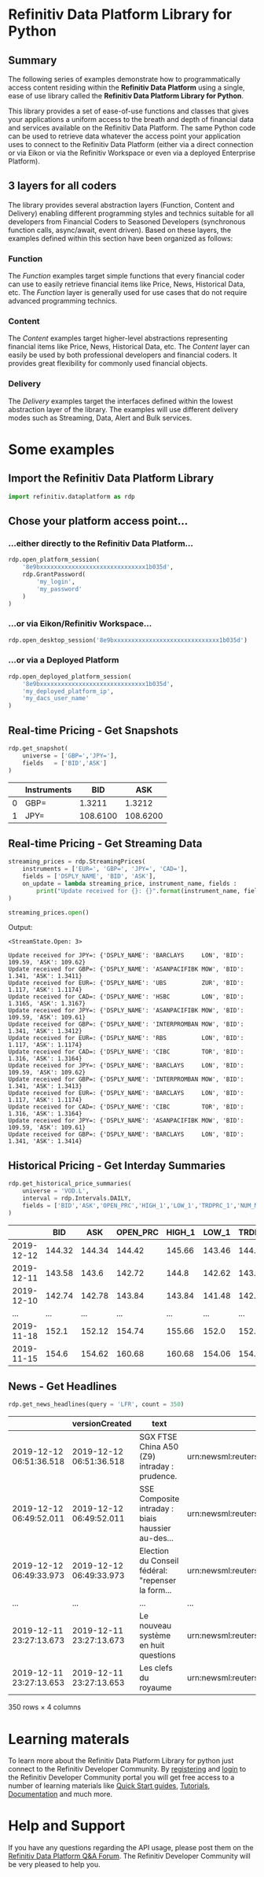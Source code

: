 # Refinitiv Data Platform Library for Python

## Summary

The following series of examples demonstrate how to programmatically access content residing within the **Refinitiv Data Platform** using a single, ease of use library called the **Refinitiv Data Platform Library for Python**. 

This library provides a set of ease-of-use functions and classes that gives your applications a uniform access to the breath and depth of financial data and services available on the Refinitiv Data Platform. The same Python code can be used to retrieve data whatever the access point your application uses to connect to the Refinitiv Data Platform (either via a direct connection or via Eikon or via the Refinitiv Workspace or even via a deployed Enterprise Platform).

## 3 layers for all coders

The library provides several abstraction layers (Function, Content and Delivery) enabling different programming styles and technics suitable for all developers from Financial Coders to Seasoned Developers (synchronous function calls, async/await, event driven). Based on these layers, the examples defined within this section have been organized as follows:

### **Function**

The *Function* examples target simple functions that every financial coder can use to easily retrieve financial items like Price, News, Historical Data, etc. The *Function* layer is generally used for use cases that do not require advanced programming technics.

### **Content**

The *Content* examples target higher-level abstractions representing financial items like Price, News, Historical Data, etc. The *Content* layer can easily be used by both professional developers and financial coders. It provides great flexibility for commonly used financial objects.

### **Delivery**

The *Delivery* examples target the interfaces defined within the lowest abstraction layer of the library.  The examples will use different delivery modes such as Streaming, Data, Alert and Bulk services.


# Some examples

## Import the Refinitiv Data Platform Library

```python
import refinitiv.dataplatform as rdp
```

## Chose your platform access point...

### ...either directly to the Refinitiv Data Platform...

```python
rdp.open_platform_session(
    '8e9bxxxxxxxxxxxxxxxxxxxxxxxxxxxxxx1b035d', 
    rdp.GrantPassword(
        'my_login', 
        'my_password'
    )
)
```

### ...or via Eikon/Refinitiv Workspace...

```python
rdp.open_desktop_session('8e9bxxxxxxxxxxxxxxxxxxxxxxxxxxxxxx1b035d')
```

### ...or via a Deployed Platform

```python
rdp.open_deployed_platform_session(
    '8e9bxxxxxxxxxxxxxxxxxxxxxxxxxxxxxx1b035d',
    'my_deployed_platform_ip',
    'my_dacs_user_name'
)
```

## Real-time Pricing - Get Snapshots

```python
rdp.get_snapshot(
    universe = ['GBP=','JPY='], 
    fields   = ['BID','ASK']
)

```

|   | Instruments | BID | ASK |
| - | ----------- | --- | --- |
| 0 | GBP= | 1.3211 | 1.3212 |
| 1 | JPY= | 108.6100 | 108.6200 |

## Real-time Pricing - Get Streaming Data

```python
streaming_prices = rdp.StreamingPrices(
    instruments = ['EUR=', 'GBP=', 'JPY=', 'CAD='], 
    fields = ['DSPLY_NAME', 'BID', 'ASK'],
    on_update = lambda streaming_price, instrument_name, fields : 
        print("Update received for {}: {}".format(instrument_name, fields))
)

streaming_prices.open()
```

Output:

    <StreamState.Open: 3>

    Update received for JPY=: {'DSPLY_NAME': 'BARCLAYS     LON', 'BID': 109.59, 'ASK': 109.62}
    Update received for GBP=: {'DSPLY_NAME': 'ASANPACIFIBK MOW', 'BID': 1.341, 'ASK': 1.3411}
    Update received for EUR=: {'DSPLY_NAME': 'UBS          ZUR', 'BID': 1.117, 'ASK': 1.1174}
    Update received for CAD=: {'DSPLY_NAME': 'HSBC         LON', 'BID': 1.3165, 'ASK': 1.3167}
    Update received for JPY=: {'DSPLY_NAME': 'ASANPACIFIBK MOW', 'BID': 109.59, 'ASK': 109.61}
    Update received for GBP=: {'DSPLY_NAME': 'INTERPROMBAN MOW', 'BID': 1.341, 'ASK': 1.3412}
    Update received for EUR=: {'DSPLY_NAME': 'RBS          LON', 'BID': 1.117, 'ASK': 1.1174}
    Update received for CAD=: {'DSPLY_NAME': 'CIBC         TOR', 'BID': 1.316, 'ASK': 1.3164}
    Update received for JPY=: {'DSPLY_NAME': 'BARCLAYS     LON', 'BID': 109.59, 'ASK': 109.62}
    Update received for GBP=: {'DSPLY_NAME': 'INTERPROMBAN MOW', 'BID': 1.341, 'ASK': 1.3413}
    Update received for EUR=: {'DSPLY_NAME': 'BARCLAYS     LON', 'BID': 1.117, 'ASK': 1.1174}
    Update received for CAD=: {'DSPLY_NAME': 'CIBC         TOR', 'BID': 1.316, 'ASK': 1.3164}
    Update received for JPY=: {'DSPLY_NAME': 'ASANPACIFIBK MOW', 'BID': 109.59, 'ASK': 109.61}
    Update received for GBP=: {'DSPLY_NAME': 'BARCLAYS     LON', 'BID': 1.341, 'ASK': 1.3414}

## Historical Pricing - Get Interday Summaries

```python
rdp.get_historical_price_summaries(
    universe = 'VOD.L', 
    interval = rdp.Intervals.DAILY,
    fields = ['BID','ASK','OPEN_PRC','HIGH_1','LOW_1','TRDPRC_1','NUM_MOVES','TRNOVR_UNS']
)
```

|   | BID | ASK | OPEN_PRC | HIGH_1 | LOW_1 | TRDPRC_1 | NUM_MOVES | TRNOVR_UNS |
| - | --- | --- | -------- | ------ | ----- | -------- | --------- | ---------- |
| 2019-12-12 | 144.32 | 144.34 | 144.42 | 145.66 | 143.46 | 144.18 | 12631.0 | 8498347218.71154 |
| 2019-12-11 | 143.58 | 143.6 | 142.72 | 144.8 | 142.62 | 143.58 | 10395.0 | 8815450412.65353 |
| 2019-12-10 | 142.74 | 142.78 | 143.84 | 143.84 | 141.48 | 142.74 | 10311.0 | 8070285210.45742 |
| ... | ... | ... | ... | ... | ... | ... | ... | ... |
| 2019-11-18 | 152.1 | 152.12 | 154.74 | 155.66 | 152.0 | 152.12 | 14606.0 | 19322988639.34 |
| 2019-11-15 | 154.6 | 154.62 | 160.68 | 160.68 | 154.06 | 154.6326 | 17035.0 | 31993013818.37456 |

## News - Get Headlines

```python
rdp.get_news_headlines(query = 'LFR', count = 350)
```

|   | versionCreated | text | storyId | sourceCode |
| - | -------------- | ---- | ------- | ---------- |
| 2019-12-12 06:51:36.518 | 2019-12-12 06:51:36.518 | SGX FTSE China A50 (Z9) intraday : prudence. | urn:newsml:reuters.com:20191212:nGUR92Pj4t:1 | NS:GURU |
| 2019-12-12 06:49:52.011 | 2019-12-12 06:49:52.011 | SSE Composite intraday : biais haussier au-des... | urn:newsml:reuters.com:20191212:nGUR8gt362:1 | NS:GURU |
| 2019-12-12 06:49:33.973 | 2019-12-12 06:49:33.973 | Election du Conseil fédéral: "repenser la form... | urn:newsml:reuters.com:20191212:nNRAafovmk:1 | NS:SDASDE |
| ... | ... | ... | ... | ... |
| 2019-12-11 23:27:13.673 | 2019-12-11 23:27:13.673 | Le nouveau système en huit questions | urn:newsml:reuters.com:20191211:nNRAafll6g:1 | NS:LESECH |
| 2019-12-11 23:27:13.653 | 2019-12-11 23:27:13.653 | Les clefs du royaume | urn:newsml:reuters.com:20191211:nNRAaflped:1 | NS:LESECH |

350 rows × 4 columns

# Learning materals

 To learn more about the Refinitiv Data Platform Library for python just connect to the Refinitiv Developer Community. By [registering](https://developers.refinitiv.com/iam/register) and [login](https://developers.refinitiv.com/iam/login) to the Refinitiv Developer Community portal you will get free access to a number of learning materials like [Quick Start guides](https://developers.refinitiv.com/refinitiv-data-platform/refinitiv-data-platform-libraries/quick-start), [Tutorials](https://developers.refinitiv.com/refinitiv-data-platform/refinitiv-data-platform-libraries/learning), [Documentation](https://developers.refinitiv.com/refinitiv-data-platform/refinitiv-data-platform-libraries/docs) and much more.  

# Help and Support

If you have any questions regarding the API usage, please post them on the [Refinitiv Data Platform Q&A Forum](https://community.developers.thomsonreuters.com). The Refinitiv Developer Community will be very pleased to help you. 


